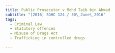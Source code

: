 ```yaml
---
title: Public Prosecutor v Mohd Taib bin Ahmad 
subtitle: "[2016] SGHC 124 / 30\_June\_2016"
tags:
  - Criminal Law
  - Statutory offences
  - Misuse of Drugs Act
  - Trafficking in controlled drugs

---
```


